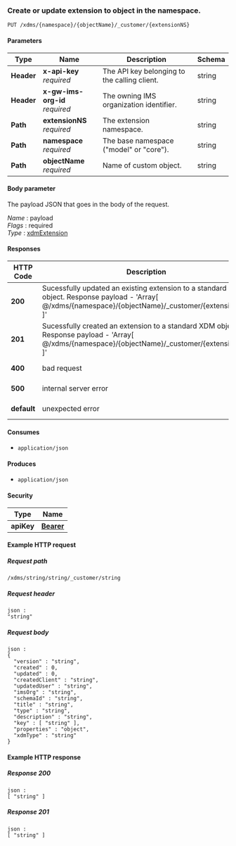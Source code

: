 
<a name="create_or_update_extension_to_object"></a>
### Create or update extension to object in the namespace.
```
PUT /xdms/{namespace}/{objectName}/_customer/{extensionNS}
```


#### Parameters

|Type|Name|Description|Schema|
|---|---|---|---|
|**Header**|**x-api-key**  <br>*required*|The API key belonging to the calling client.|string|
|**Header**|**x-gw-ims-org-id**  <br>*required*|The owning IMS organization identifier.|string|
|**Path**|**extensionNS**  <br>*required*|The extension namespace.|string|
|**Path**|**namespace**  <br>*required*|The base namespace ("model" or "core").|string|
|**Path**|**objectName**  <br>*required*|Name of custom object.|string|


#### Body parameter
The payload JSON that goes in the body of the request.

*Name* : payload  
*Flags* : required  
*Type* : [xdmExtension](../definitions/xdmExtension.md#xdmextension)


#### Responses

|HTTP Code|Description|Schema|
|---|---|---|
|**200**|Sucessfully updated an existing extension to a standard XDM object. Response payload - 'Array[ @/xdms/{namespace}/{objectName}/_customer/{extensionNS} ]'|< string > array|
|**201**|Sucessfully created an extension to a standard XDM object. Response payload - 'Array[ @/xdms/{namespace}/{objectName}/_customer/{extensionNS} ]'|< string > array|
|**400**|bad request|No Content|
|**500**|internal server error|No Content|
|**default**|unexpected error|No Content|


#### Consumes

* `application/json`


#### Produces

* `application/json`


#### Security

|Type|Name|
|---|---|
|**apiKey**|**[Bearer](security.md#bearer)**|


#### Example HTTP request

##### Request path
```
/xdms/string/string/_customer/string
```


##### Request header
```
json :
"string"
```


##### Request body
```
json :
{
  "version" : "string",
  "created" : 0,
  "updated" : 0,
  "createdClient" : "string",
  "updatedUser" : "string",
  "imsOrg" : "string",
  "schemaId" : "string",
  "title" : "string",
  "type" : "string",
  "description" : "string",
  "key" : [ "string" ],
  "properties" : "object",
  "xdmType" : "string"
}
```


#### Example HTTP response

##### Response 200
```
json :
[ "string" ]
```


##### Response 201
```
json :
[ "string" ]
```



